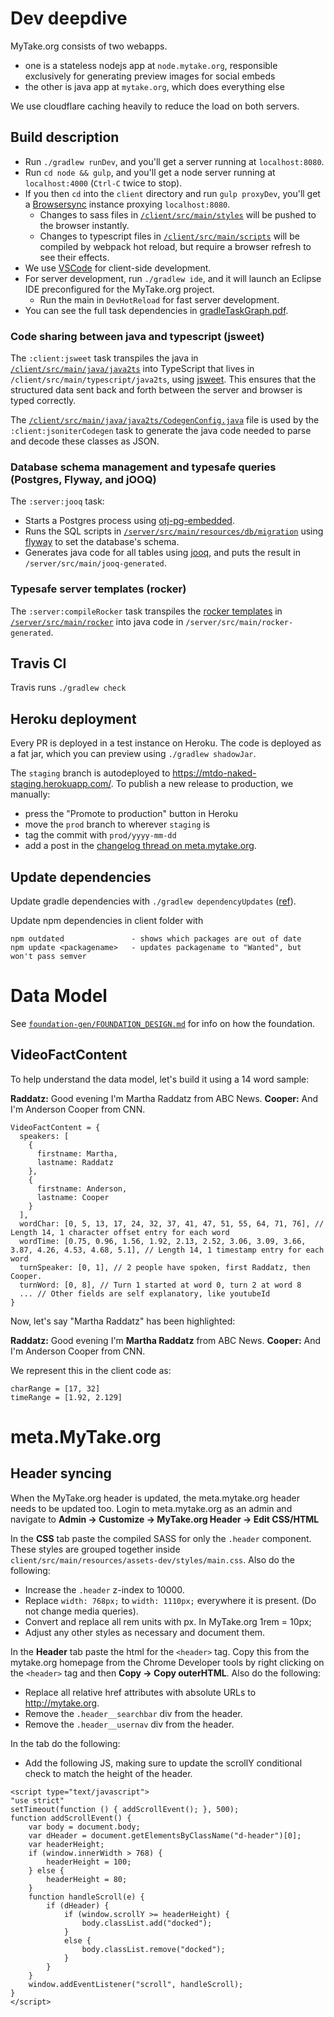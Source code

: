 # Dev deepdive

MyTake.org consists of two webapps.

- one is a stateless nodejs app at `node.mytake.org`, responsible exclusively for generating preview images for social embeds
- the other is java app at `mytake.org`, which does everything else

We use cloudflare caching heavily to reduce the load on both servers.

## Build description

- Run `./gradlew runDev`, and you'll get a server running at `localhost:8080`.
- Run `cd node && gulp`, and you'll get a node server running at `localhost:4000` (`Ctrl-C` twice to stop).
- If you then `cd` into the `client` directory and run `gulp proxyDev`, you'll get a [Browsersync](https://www.browsersync.io/) instance proxying `localhost:8080`.
    + Changes to sass files in [`/client/src/main/styles`](client/src/main/styles) will be pushed to the browser instantly. 
    + Changes to typescript files in [`/client/src/main/scripts`](client/src/main/scripts) will be compiled by webpack hot reload, but require a browser refresh to see their effects.
- We use [VSCode](https://code.visualstudio.com/) for client-side development.
- For server development, run `./gradlew ide`, and it will launch an Eclipse IDE preconfigured for the MyTake.org project.
    + Run the main in `DevHotReload` for fast server development.
- You can see the full task dependencies in [gradleTaskGraph.pdf](gradleTaskGraph.pdf).

### Code sharing between java and typescript (jsweet)

The `:client:jsweet` task transpiles the java in [`/client/src/main/java/java2ts`](client/src/main/java/java2ts) into TypeScript that lives in `/client/src/main/typescript/java2ts`, using [jsweet](http://www.jsweet.org/).  This ensures that the structured data sent back and forth between the server and browser is typed correctly.

The [`/client/src/main/java/java2ts/CodegenConfig.java`](client/src/main/java/java2ts/CodegenConfig.java) file is used by the `:client:jsoniterCodegen` task to generate the java code needed to parse and decode these classes as JSON.

### Database schema management and typesafe queries (Postgres, Flyway, and jOOQ)

The `:server:jooq` task:

- Starts a Postgres process using [otj-pg-embedded](https://github.com/opentable/otj-pg-embedded).
- Runs the SQL scripts in [`/server/src/main/resources/db/migration`](server/src/main/resources/db/migration) using [flyway](https://flywaydb.org/) to set the database's schema.
- Generates java code for all tables using [jooq](https://www.jooq.org/), and puts the result in `/server/src/main/jooq-generated`.

### Typesafe server templates (rocker)

The `:server:compileRocker` task transpiles the [rocker templates](https://github.com/fizzed/rocker) in [`/server/src/main/rocker`](server/src/main/rocker) into java code in `/server/src/main/rocker-generated`.

## Travis CI

Travis runs `./gradlew check`

## Heroku deployment

Every PR is deployed in a test instance on Heroku.  The code is deployed as a fat jar, which you can preview using `./gradlew shadowJar`.

The `staging` branch is autodeployed to https://mtdo-naked-staging.herokuapp.com/.  To publish a new release to production, we manually:

- press the "Promote to production" button in Heroku
- move the `prod` branch to wherever `staging` is
- tag the commit with `prod/yyyy-mm-dd`
- add a post in the [changelog thread on meta.mytake.org](https://meta.mytake.org/t/changes-to-the-website/30/16).

## Update dependencies

Update gradle dependencies with `./gradlew dependencyUpdates` ([ref](https://github.com/ben-manes/gradle-versions-plugin)).

Update npm dependencies in client folder with

```
npm outdated               - shows which packages are out of date
npm update <packagename>   - updates packagename to "Wanted", but won't pass semver
```

# Data Model

See [`foundation-gen/FOUNDATION_DESIGN.md`](foundation-gen/FOUNDATION_DESIGN.md) for info on how the foundation.

## VideoFactContent
To help understand the data model, let's build it using a 14 word sample:

**Raddatz:**  Good evening I'm Martha Raddatz from ABC News.
**Cooper:**  And I'm Anderson Cooper from CNN.

```
VideoFactContent = {
  speakers: [
    {
      firstname: Martha, 
      lastname: Raddatz
    }, 
    {
      firstname: Anderson, 
      lastname: Cooper
    }
  ],
  wordChar: [0, 5, 13, 17, 24, 32, 37, 41, 47, 51, 55, 64, 71, 76], // Length 14, 1 character offset entry for each word
  wordTime: [0.75, 0.96, 1.56, 1.92, 2.13, 2.52, 3.06, 3.09, 3.66, 3.87, 4.26, 4.53, 4.68, 5.1], // Length 14, 1 timestamp entry for each word
  turnSpeaker: [0, 1], // 2 people have spoken, first Raddatz, then Cooper.
  turnWord: [0, 8], // Turn 1 started at word 0, turn 2 at word 8
  ... // Other fields are self explanatory, like youtubeId
}
```

Now, let's say "Martha Raddatz" has been highlighted:

**Raddatz:**  Good evening I'm **Martha Raddatz** from ABC News.
**Cooper:**  And I'm Anderson Cooper from CNN.

We represent this in the client code as:
```
charRange = [17, 32]
timeRange = [1.92, 2.129]
```

# meta.MyTake.org

## Header syncing
When the MyTake.org header is updated, the meta.mytake.org header needs to be updated too. Login to meta.mytake.org as an admin and navigate to **Admin -> Customize -> MyTake.org Header -> Edit CSS/HTML**

In the **CSS** tab paste the compiled SASS for only the `.header` component. These styles are grouped together inside `client/src/main/resources/assets-dev/styles/main.css`. Also do the following:

* Increase the `.header` z-index to 10000.
* Replace `width: 768px;` to `width: 1110px;` everywhere it is present. (Do not change media queries).
* Convert and replace all rem units with px. In MyTake.org 1rem = 10px;
* Adjust any other styles as necessary and document them.

In the **Header** tab paste the html for the `<header>` tag. Copy this from the mytake.org homepage from the Chrome Developer tools by right clicking on the `<header>` tag and then **Copy -> Copy outerHTML**. Also do the following:

* Replace all relative href attributes with absolute URLs to http://mytake.org.
* Remove the `.header__searchbar` div from the header.
* Remove the `.header__usernav` div from the header.

In the **</body>** tab do the following:

* Add the following JS, making sure to update the scrollY conditional check to match the height of the header.

```
<script type="text/javascript">
"use strict"
setTimeout(function () { addScrollEvent(); }, 500);
function addScrollEvent() {
	var body = document.body;
	var dHeader = document.getElementsByClassName("d-header")[0];
	var headerHeight;
    if (window.innerWidth > 768) {
        headerHeight = 100;
    } else {
        headerHeight = 80;
    }
    function handleScroll(e) {
        if (dHeader) {
            if (window.scrollY >= headerHeight) {
                body.classList.add("docked");
            }
            else {
                body.classList.remove("docked");
            }
        }
    }
    window.addEventListener("scroll", handleScroll);
}
</script>
```
